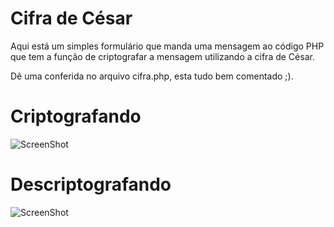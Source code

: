 # Cifra de César

Aqui está um simples formulário que manda uma mensagem ao código PHP que tem a função de criptografar a mensagem utilizando a cifra de César.

Dê uma conferida no arquivo cifra.php, esta tudo bem comentado ;).

# Criptografando

![ScreenShot](https://raw.github.com/Kaleo-Stark/cifraCesar/master/capturasDeTela/criptografando.gif)

# Descriptografando

![ScreenShot](https://raw.github.com/Kaleo-Stark/cifraCesar/master/capturasDeTela/descriptografando.gif)
